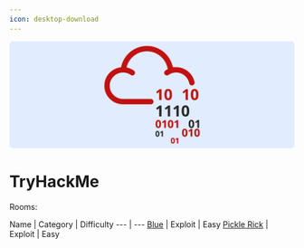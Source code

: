 ```yaml
---
icon: desktop-download
---
```

![](/static/headers/thm.png)

# TryHackMe

Rooms:

Name   | Category    | Difficulty
---    | ---
[Blue](blue.md) | Exploit | Easy
[Pickle Rick](pickle-rick.md) | Exploit | Easy